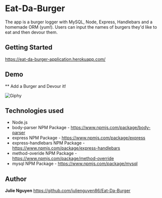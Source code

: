 # Eat-Da-Burger

The app is a burger logger with MySQL, Node, Express, Handlebars and a homemade ORM (yum!). Users can input the names of burgers they'd like to eat and then devour them.

## Getting Started 
https://eat-da-burger-application.herokuapp.com/

## Demo
** Add a Burger and Devour it!

![Giphy](public/assets/img/burger.gif)

## Technologies used 
- Node.js
- body-parser NPM Package - https://www.npmjs.com/package/body-parser
- express NPM Package - https://www.npmjs.com/package/express
- express-handlebars NPM Package - https://www.npmjs.com/package/express-handlebars
- method-overide NPM Package - https://www.npmjs.com/package/method-override
- mysql NPM Package - https://www.npmjs.com/package/mysql

## Author
**Julie Nguyen** https://github.com/julienguyen86/Eat-Da-Burger

